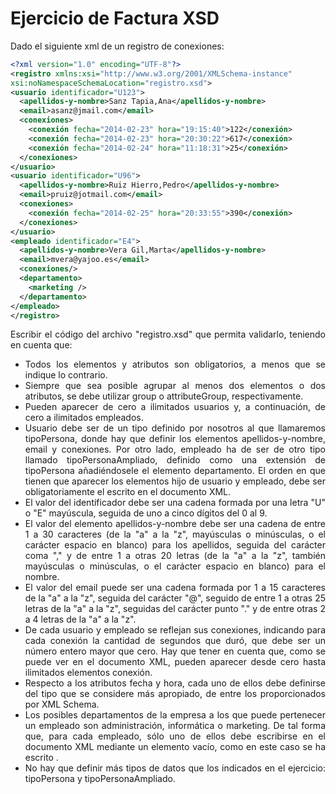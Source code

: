 <div align="justify">

# Ejercicio de Factura XSD

  Dado el siguiente xml de un registro de conexiones:


  ```xml
  <?xml version="1.0" encoding="UTF-8"?>
<registro xmlns:xsi="http://www.w3.org/2001/XMLSchema-instance"
xsi:noNamespaceSchemaLocation="registro.xsd">
  <usuario identificador="U123">
    <apellidos-y-nombre>Sanz Tapia,Ana</apellidos-y-nombre>
    <email>asanz@jmail.com</email>
    <conexiones>
      <conexión fecha="2014-02-23" hora="19:15:40">122</conexión>
      <conexión fecha="2014-02-23" hora="20:30:22">617</conexión>
      <conexión fecha="2014-02-24" hora="11:18:31">25</conexión>
    </conexiones>
  </usuario>
  <usuario identificador="U96">
    <apellidos-y-nombre>Ruiz Hierro,Pedro</apellidos-y-nombre>
    <email>pruiz@jotmail.com</email>
    <conexiones>
      <conexión fecha="2014-02-25" hora="20:33:55">390</conexión>
    </conexiones>
  </usuario>
  <empleado identificador="E4">
    <apellidos-y-nombre>Vera Gil,Marta</apellidos-y-nombre>
    <email>mvera@yajoo.es</email>
    <conexiones/>
    <departamento>
      <marketing />
    </departamento>
  </empleado>
</registro>
  ```

  Escribir el código del archivo "registro.xsd" que permita validarlo, teniendo en cuenta que:
  - Todos los elementos y atributos son obligatorios, a menos que se indique lo contrario.
  - Siempre que sea posible agrupar al menos dos elementos o dos atributos, se debe utilizar group o attributeGroup, respectivamente.
  - Pueden aparecer de cero a ilimitados usuarios y, a continuación, de cero a ilimitados empleados.
  - Usuario debe ser de un tipo definido por nosotros al que llamaremos tipoPersona, donde hay que definir los elementos apellidos-y-nombre, email y conexiones. Por otro lado, empleado ha de ser de otro tipo llamado tipoPersonaAmpliado, definido como una extensión de tipoPersona añadiéndosele el elemento departamento. El orden en que tienen que aparecer los elementos hijo de usuario y empleado, debe ser obligatoriamente el escrito en el documento XML.
  - El valor del identificador debe ser una cadena formada por una letra "U" o "E" mayúscula, seguida de uno a cinco dígitos del 0 al 9.
  - El valor del elemento apellidos-y-nombre debe ser una cadena de entre 1 a 30 caracteres (de la "a" a la "z", mayúsculas o minúsculas, o el carácter espacio en blanco) para los apellidos, seguida del carácter coma "," y de entre 1 a otras 20 letras (de la "a" a la "z", también mayúsculas o minúsculas, o el carácter espacio en blanco) para el nombre.
  - El valor del email puede ser una cadena formada por 1 a 15 caracteres de la "a" a la "z", seguida del carácter "@", seguido de entre 1 a otras 25 letras de la "a" a la "z", seguidas del carácter punto "." y de entre otras 2 a 4 letras de la "a" a la "z".
  - De cada usuario y empleado se reflejan sus conexiones, indicando para cada conexión la cantidad de segundos que duró, que debe ser un número entero mayor que cero. Hay que tener en cuenta que, como se puede ver en el documento XML, pueden aparecer desde cero hasta ilimitados elementos conexión.
  - Respecto a los atributos fecha y hora, cada uno de ellos debe definirse del tipo que se considere más apropiado, de entre los proporcionados por XML Schema.
  - Los posibles departamentos de la empresa a los que puede pertenecer un empleado son administración, informática o marketing. De tal forma que, para cada empleado, sólo uno de ellos debe escribirse en el documento XML mediante un elemento vacío, como en este caso se ha escrito <marketing />.
  - No hay que definir más tipos de datos que los indicados en el ejercicio: tipoPersona y tipoPersonaAmpliado.


  <!--
  <details>
    <summary>PULSA PARA VER LA RESPUESTA:</summary>

  ```xml
  <?xml version="1.0" encoding="UTF-8"?>
<xs:schema xmlns:xs="http://www.w3.org/2001/XMLSchema">

  <xs:element name="registro">
    <xs:complexType>
      <xs:sequence>
        <xs:group ref="personas"/>
      </xs:sequence>
    </xs:complexType>
  </xs:element>

  <xs:group name="personas">
    <xs:sequence>
        <xs:element name="usuario" minOccurs="0" maxOccurs="unbounded" type="tipoPersona"/>
        <xs:element name="empleado" minOccurs="0" maxOccurs="unbounded" type="tipoPersonaAmpliado"/>
    </xs:sequence>
  </xs:group>

  <xs:complexType name="tipoPersonaAmpliado">
    <xs:complexContent>
      <xs:extension base="tipoPersona">
        <xs:sequence>
          <xs:element name="departamento">
            <xs:complexType>
              <xs:sequence>
                <xs:group ref="departamentosEmpresa"/>
              </xs:sequence>
            </xs:complexType>
          </xs:element>
        </xs:sequence>
      </xs:extension>
    </xs:complexContent>
  </xs:complexType>

  <xs:complexType name="tipoPersona">
    <xs:sequence>
      <xs:group ref="datosPersona"/>
    </xs:sequence>
    <xs:attribute name="identificador" use="required">
        <xs:simpleType>
          <xs:restriction base="xs:string">
            <xs:pattern value="[UE]\d{1,5}"/>
          </xs:restriction>
        </xs:simpleType>
    </xs:attribute>
  </xs:complexType>

  <xs:group name="datosPersona">
    <xs:sequence>

      <xs:element name="apellidos-y-nombre">
        <xs:simpleType>
          <xs:restriction base="xs:string">
            <xs:pattern value="[a-zA-Z ]{1,30},[a-zA-Z ]{1,20}"/>
          </xs:restriction>
        </xs:simpleType>
      </xs:element>

      <xs:element name="email">
        <xs:simpleType>
          <xs:restriction base="xs:string">
            <xs:pattern value="[a-z]{1,15}@[a-z]{1,25}[.][a-z]{2,4}"/>
          </xs:restriction>
        </xs:simpleType>
      </xs:element>

      <xs:element name="conexiones">
        <xs:complexType>
          <xs:sequence>
            <xs:element name="conexión" minOccurs="0"
             maxOccurs="unbounded">
              <xs:complexType>
                <xs:simpleContent>
                  <xs:extension base="xs:positiveInteger">
                    <xs:attributeGroup ref="atributosConexion"/>
                  </xs:extension>
                </xs:simpleContent>
              </xs:complexType>
            </xs:element>
          </xs:sequence>
        </xs:complexType>
      </xs:element>

    </xs:sequence>
  </xs:group>

  <xs:attributeGroup name="atributosConexion">
    <xs:attribute name="fecha" type="xs:date" use="required"/>
    <xs:attribute name="hora" type="xs:time" use="required"/>
  </xs:attributeGroup>

  <xs:group name="departamentosEmpresa">
    <xs:choice>
      <xs:element name="administración"/>
      <xs:element name="informática"/>
      <xs:element name="marketing"/>
    </xs:choice>
  </xs:group>

</xs:schema>

  ```

</div>  
